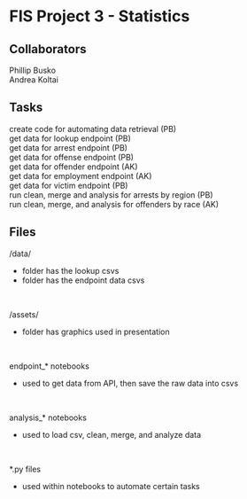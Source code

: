 # FIS Project 3 - Statistics 

## Collaborators
Phillip Busko <br>
Andrea Koltai <br>

## Tasks
create code for automating data retrieval (PB) <br>
get data for lookup endpoint (PB) <br>
get data for arrest endpoint (PB) <br>
get data for offense endpoint (PB) <br> 
get data for offender endpoint (AK) <br>
get data for employment endpoint (AK) <br>
get data for victim endpoint (PB) <br>
run clean, merge and analysis for arrests by region (PB) <br>
run clean, merge, and analysis for offenders by race (AK) <br>

## Files

/data/
- folder has the lookup csvs
- folder has the endpoint data csvs 
<br>

/assets/
- folder has graphics used in presentation
<br>

endpoint_* notebooks
- used to get data from API, then save the raw data into csvs
<br>

analysis_* notebooks
- used to load csv, clean, merge, and analyze data
<br>

*.py files
- used within notebooks to automate certain tasks
